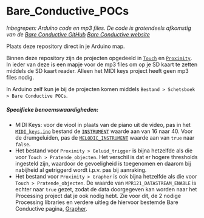 # Bare_Conductive_POCs

_Inbegrepen: Arduino code en mp3 files.
De code is grotendeels afkomstig van de [Bare Conductive GitHub](https://github.com/BareConductive)
[Bare Conductive website](https://www.bareconductive.com/)_

Plaats deze repository direct in je Arduino map. 

Binnen deze repository zijn de projecten opgedeeld in [`Touch`](/Touch) en [`Proximity`](/Proximity). In ieder van deze is een mapje voor de mp3 files om op je SD kaart te zetten middels de SD kaart reader. Alleen het MIDI keys project heeft geen mp3 files nodig. 

In Arduino zelf kun je bij de projecten komen middels `Bestand > Schetsboek > Bare Conductive POCs`.

##### Specifieke benoemswaardigheden:
- MIDI Keys: voor de viool in plaats van de piano uit de video, pas in het [`MIDI_keys.ino`](/Touch/MIDI_keys/MIDI_keys.ino) bestand de [`INSTRUMENT`](https://github.com/NigelRidderhof/Bare_Conductive_POCs/blob/ac8a690fec910acc2db3ca0ab798f44c5d9c2c40/Touch/MIDI_keys/MIDI_keys.ino#L80) waarde aan van 16 naar 40.
  Voor de drumgeluiden, pas de [`MELODIC_INSTRUMENT`](https://github.com/NigelRidderhof/Bare_Conductive_POCs/blob/ac8a690fec910acc2db3ca0ab798f44c5d9c2c40/Touch/MIDI_keys/MIDI_keys.ino#L64) waarde aan van `true` naar `false`.
- Het bestand voor `Proximity > Geluid_trigger` is bijna hetzelfde als die voor `Touch > Pratende_objecten`. Het verschil is dat er hogere thresholds ingesteld zijn, waardoor de gevoeligheid is toegenomen en daarom bij nabijheid al getriggerd wordt i.p.v. pas bij aanraking.
- Het bestand voor `Proximity > Grapher` is ook bijna hetzelfde als die voor `Touch > Pratende_objecten`. De waarde van `MPR121_DATASTREAM_ENABLE` is echter naar `true` gezet, zodat de data doorgegeven kan worden naar het Processing project dat je ook nodig hebt. Zie voor dit, de 2 nodige Processing libraries en verdere uitleg de hiervoor bestemde Bare Conductive pagina, [Grapher](https://www.bareconductive.com/blogs/resources/touch-board-grapher).
